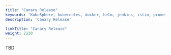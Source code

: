 ```yaml
---
title: "Canary Release"
keywords: 'KubeSphere, kubernetes, docker, helm, jenkins, istio, prometheus'
description: 'Canary Release'

linkTitle: "Canary Release"
weight: 2130
---
```


TBD